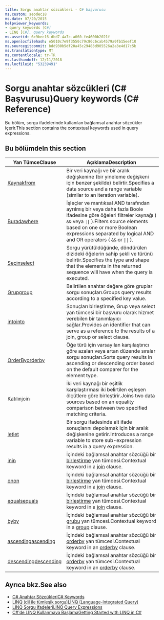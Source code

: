 ```yaml
---
title: Sorgu anahtar sözcükleri - C# başvurusu
ms.custom: seodec18
ms.date: 07/20/2015
helpviewer_keywords:
- query keywords [C#]
- LINQ [C#], query keywords
ms.assetid: 6c9bec16-dbd7-4a7c-a060-fe4600b2021f
ms.openlocfilehash: e5010c7e9f3550c79c86c6cab4579a0fb15eef10
ms.sourcegitcommit: bdd930b5df20a45c29483d905526a2a3e4d17c5b
ms.translationtype: MT
ms.contentlocale: tr-TR
ms.lasthandoff: 12/11/2018
ms.locfileid: "53239491"
---
```

# <a name="query-keywords-c-reference"></a><span data-ttu-id="1a11e-102">Sorgu anahtar sözcükleri (C# Başvurusu)</span><span class="sxs-lookup"><span data-stu-id="1a11e-102">Query keywords (C# Reference)</span></span>

<span data-ttu-id="1a11e-103">Bu bölüm, sorgu ifadelerinde kullanılan bağlamsal anahtar sözcükler içerir.</span><span class="sxs-lookup"><span data-stu-id="1a11e-103">This section contains the contextual keywords used in query expressions.</span></span>

## <a name="in-this-section"></a><span data-ttu-id="1a11e-104">Bu bölümde</span><span class="sxs-lookup"><span data-stu-id="1a11e-104">In this section</span></span>

|<span data-ttu-id="1a11e-105">Yan Tümce</span><span class="sxs-lookup"><span data-stu-id="1a11e-105">Clause</span></span>|<span data-ttu-id="1a11e-106">Açıklama</span><span class="sxs-lookup"><span data-stu-id="1a11e-106">Description</span></span>|
|------------|-----------------|
|[<span data-ttu-id="1a11e-107">Kaynak</span><span class="sxs-lookup"><span data-stu-id="1a11e-107">from</span></span>](from-clause.md)|<span data-ttu-id="1a11e-108">Bir veri kaynağı ve bir aralık değişkenine (bir yineleme değişkeni için benzer şekilde) belirtir.</span><span class="sxs-lookup"><span data-stu-id="1a11e-108">Specifies a data source and a range variable (similar to an iteration variable).</span></span>|
|[<span data-ttu-id="1a11e-109">Burada</span><span class="sxs-lookup"><span data-stu-id="1a11e-109">where</span></span>](where-clause.md)|<span data-ttu-id="1a11e-110">İşleçler ve mantıksal AND tarafından ayrılmış bir veya daha fazla Boole ifadesine göre öğeleri filtreler kaynağı ( `&&` veya <code>&#124;&#124;</code> ).</span><span class="sxs-lookup"><span data-stu-id="1a11e-110">Filters source elements based on one or more Boolean expressions separated by logical AND and OR operators ( `&&` or <code>&#124;&#124;</code> ).</span></span>|
|[<span data-ttu-id="1a11e-111">Seçin</span><span class="sxs-lookup"><span data-stu-id="1a11e-111">select</span></span>](select-clause.md)|<span data-ttu-id="1a11e-112">Sorgu yürütüldüğünde, döndürülen dizideki öğelerin sahip şekli ve türünü belirtir.</span><span class="sxs-lookup"><span data-stu-id="1a11e-112">Specifies the type and shape that the elements in the returned sequence will have when the query is executed.</span></span>|
|[<span data-ttu-id="1a11e-113">Grup</span><span class="sxs-lookup"><span data-stu-id="1a11e-113">group</span></span>](group-clause.md)|<span data-ttu-id="1a11e-114">Belirtilen anahtar değere göre gruplar sorgu sonuçları.</span><span class="sxs-lookup"><span data-stu-id="1a11e-114">Groups query results according to a specified key value.</span></span>|
|[<span data-ttu-id="1a11e-115">into</span><span class="sxs-lookup"><span data-stu-id="1a11e-115">into</span></span>](into.md)|<span data-ttu-id="1a11e-116">Sonuçları birleştirme, Grup veya select yan tümcesi bir başvuru olarak hizmet verebilen bir tanımlayıcı sağlar.</span><span class="sxs-lookup"><span data-stu-id="1a11e-116">Provides an identifier that can serve as a reference to the results of a join, group or select clause.</span></span>|
|[<span data-ttu-id="1a11e-117">OrderBy</span><span class="sxs-lookup"><span data-stu-id="1a11e-117">orderby</span></span>](orderby-clause.md)|<span data-ttu-id="1a11e-118">Öğe türü için varsayılan karşılaştırıcı göre azalan veya artan düzende sıralar sorgu sonuçları.</span><span class="sxs-lookup"><span data-stu-id="1a11e-118">Sorts query results in ascending or descending order based on the default comparer for the element type.</span></span>|
|[<span data-ttu-id="1a11e-119">Katılın</span><span class="sxs-lookup"><span data-stu-id="1a11e-119">join</span></span>](join-clause.md)|<span data-ttu-id="1a11e-120">İki veri kaynağı bir eşitlik karşılaştırması iki belirtilen eşleşen ölçütlere göre birleştirir.</span><span class="sxs-lookup"><span data-stu-id="1a11e-120">Joins two data sources based on an equality comparison between two specified matching criteria.</span></span>|
|[<span data-ttu-id="1a11e-121">let</span><span class="sxs-lookup"><span data-stu-id="1a11e-121">let</span></span>](let-clause.md)|<span data-ttu-id="1a11e-122">Bir sorgu ifadesinde alt ifade sonuçlarını depolamak için bir aralık değişkenine getirir.</span><span class="sxs-lookup"><span data-stu-id="1a11e-122">Introduces a range variable to store sub-expression results in a query expression.</span></span>|
|[<span data-ttu-id="1a11e-123">in</span><span class="sxs-lookup"><span data-stu-id="1a11e-123">in</span></span>](in.md)|<span data-ttu-id="1a11e-124">İçindeki bağlamsal anahtar sözcüğü bir [birleştirme](join-clause.md) yan tümcesi.</span><span class="sxs-lookup"><span data-stu-id="1a11e-124">Contextual keyword in a [join](join-clause.md) clause.</span></span>|
|[<span data-ttu-id="1a11e-125">on</span><span class="sxs-lookup"><span data-stu-id="1a11e-125">on</span></span>](on.md)|<span data-ttu-id="1a11e-126">İçindeki bağlamsal anahtar sözcüğü bir [birleştirme](join-clause.md) yan tümcesi.</span><span class="sxs-lookup"><span data-stu-id="1a11e-126">Contextual keyword in a [join](join-clause.md) clause.</span></span>|
|[<span data-ttu-id="1a11e-127">equals</span><span class="sxs-lookup"><span data-stu-id="1a11e-127">equals</span></span>](equals.md)|<span data-ttu-id="1a11e-128">İçindeki bağlamsal anahtar sözcüğü bir [birleştirme](join-clause.md) yan tümcesi.</span><span class="sxs-lookup"><span data-stu-id="1a11e-128">Contextual keyword in a [join](join-clause.md) clause.</span></span>|
|[<span data-ttu-id="1a11e-129">by</span><span class="sxs-lookup"><span data-stu-id="1a11e-129">by</span></span>](by.md)|<span data-ttu-id="1a11e-130">İçindeki bağlamsal anahtar sözcüğü bir [grubu](group-clause.md) yan tümcesi.</span><span class="sxs-lookup"><span data-stu-id="1a11e-130">Contextual keyword in a [group](group-clause.md) clause.</span></span>|
|[<span data-ttu-id="1a11e-131">ascending</span><span class="sxs-lookup"><span data-stu-id="1a11e-131">ascending</span></span>](ascending.md)|<span data-ttu-id="1a11e-132">İçindeki bağlamsal anahtar sözcüğü bir [orderby](orderby-clause.md) yan tümcesi.</span><span class="sxs-lookup"><span data-stu-id="1a11e-132">Contextual keyword in an [orderby](orderby-clause.md) clause.</span></span>|
|[<span data-ttu-id="1a11e-133">descending</span><span class="sxs-lookup"><span data-stu-id="1a11e-133">descending</span></span>](descending.md)|<span data-ttu-id="1a11e-134">İçindeki bağlamsal anahtar sözcüğü bir [orderby](orderby-clause.md) yan tümcesi.</span><span class="sxs-lookup"><span data-stu-id="1a11e-134">Contextual keyword in an [orderby](orderby-clause.md) clause.</span></span>|

## <a name="see-also"></a><span data-ttu-id="1a11e-135">Ayrıca bkz.</span><span class="sxs-lookup"><span data-stu-id="1a11e-135">See also</span></span>

- [<span data-ttu-id="1a11e-136">C# Anahtar Sözcükleri</span><span class="sxs-lookup"><span data-stu-id="1a11e-136">C# Keywords</span></span>](index.md)
- [<span data-ttu-id="1a11e-137">LINQ (dil ile tümleşik sorgu)</span><span class="sxs-lookup"><span data-stu-id="1a11e-137">LINQ (Language-Integrated Query)</span></span>](../../programming-guide/concepts/linq/index.md)
- [<span data-ttu-id="1a11e-138">LINQ Sorgu ifadeleri</span><span class="sxs-lookup"><span data-stu-id="1a11e-138">LINQ Query Expressions</span></span>](../../../csharp/programming-guide/linq-query-expressions/index.md)
- [<span data-ttu-id="1a11e-139">C#'de LINQ Kullanmaya Başlama</span><span class="sxs-lookup"><span data-stu-id="1a11e-139">Getting Started with LINQ in C#</span></span>](../../../csharp/programming-guide/concepts/linq/getting-started-with-linq.md)